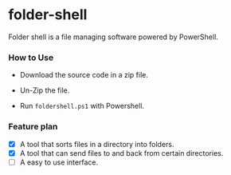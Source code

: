 # folder-shell
Folder shell is a file managing software powered by PowerShell.

### How to Use
* Download the source code in a zip file.

* Un-Zip the file.

* Run `foldershell.ps1` with Powershell.

### Feature plan
- [x] A tool that sorts files in a directory into folders.
- [x] A tool that can send files to and back from certain directories.
- [ ] A easy to use interface.
